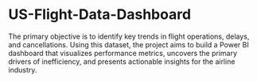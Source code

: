# US-Flight-Data-Dashboard
The primary objective is to identify key trends in flight operations, delays, and cancellations. Using this dataset, the project aims to build a Power BI dashboard that visualizes performance metrics, uncovers the primary drivers of inefficiency, and presents actionable insights for the airline industry.
